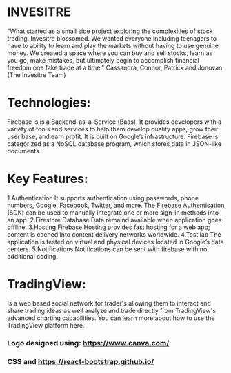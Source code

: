 # INVESITRE

"What started as a small side project exploring the complexities of stock trading, Invesitre blossomed. We wanted everyone including teenagers to have to ability to learn and play the markets without having to use genuine money. We created a space where you can buy and sell stocks, learn as you go, make mistakes, but ultimately begin to accomplish financial freedom one fake trade at a time."
Cassandra, Connor, Patrick and Jonovan. (The Invesitre Team)


# Technologies: 

Firebase is is a Backend-as-a-Service (Baas). It provides developers with a variety of tools and services to help them develop quality apps, grow their user base, and earn profit. It is built on Google’s infrastructure. Firebase is categorized as a NoSQL database program, which stores data in JSON-like documents.

# Key Features:
1.Authentication
It supports authentication using passwords, phone numbers, Google, Facebook, Twitter, and more. The Firebase Authentication (SDK) can be used to manually integrate one or more sign-in methods into an app.
2.Firestore Database
Data remaind available when application goes offline. 
3.Hosting
Firebase Hosting provides fast hosting for a web app; content is cached into content delivery networks worldwide.
4.Test lab
The application is tested on virtual and physical devices located in Google’s data centers.
5.Notifications
Notifications can be sent with firebase with no additional coding.


# TradingView:
 Is a web based social network for trader's allowing them to interact and share trading ideas as well analyze and trade directly from TradingView's advanced charting capabilities. You can learn more about how to use the TradingView platform here.

 ### Logo designed using: https://www.canva.com/
 ### CSS and https://react-bootstrap.github.io/
